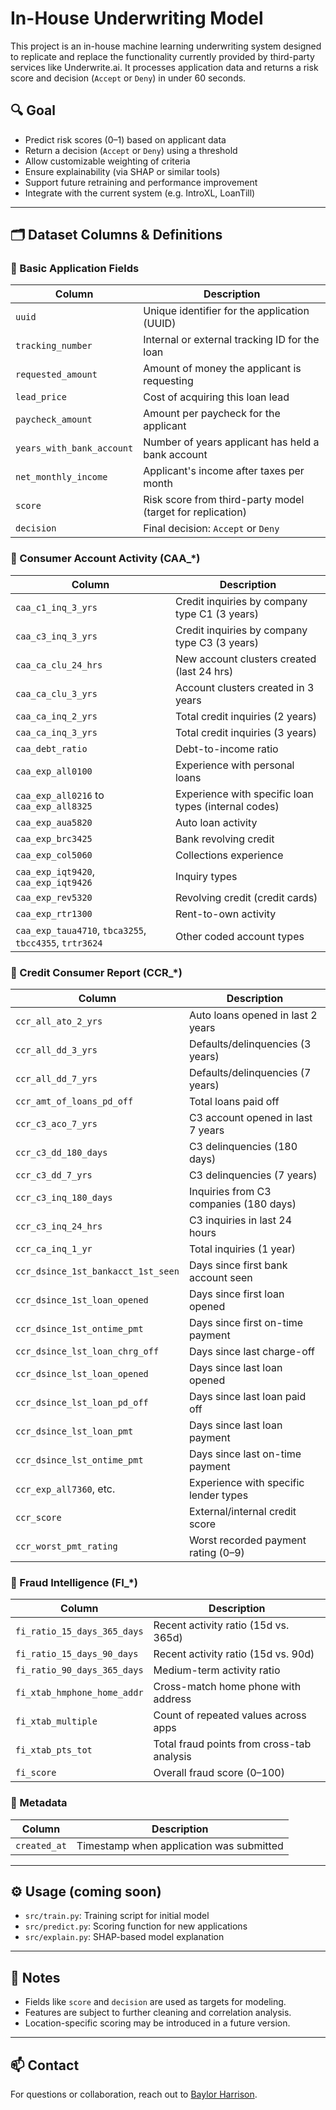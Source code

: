 # In-House Underwriting Model

This project is an in-house machine learning underwriting system designed to replicate and replace the functionality currently provided by third-party services like Underwrite.ai. It processes application data and returns a risk score and decision (`Accept` or `Deny`) in under 60 seconds.

## 🔍 Goal

- Predict risk scores (0–1) based on applicant data
- Return a decision (`Accept` or `Deny`) using a threshold
- Allow customizable weighting of criteria
- Ensure explainability (via SHAP or similar tools)
- Support future retraining and performance improvement
- Integrate with the current system (e.g. IntroXL, LoanTill)

---

## 🗂️ Dataset Columns & Definitions

### 🔹 Basic Application Fields
| Column | Description |
|--------|-------------|
| `uuid` | Unique identifier for the application (UUID) |
| `tracking_number` | Internal or external tracking ID for the loan |
| `requested_amount` | Amount of money the applicant is requesting |
| `lead_price` | Cost of acquiring this loan lead |
| `paycheck_amount` | Amount per paycheck for the applicant |
| `years_with_bank_account` | Number of years applicant has held a bank account |
| `net_monthly_income` | Applicant's income after taxes per month |
| `score` | Risk score from third-party model (target for replication) |
| `decision` | Final decision: `Accept` or `Deny` |

### 🔹 Consumer Account Activity (CAA_*)
| Column | Description |
|--------|-------------|
| `caa_c1_inq_3_yrs` | Credit inquiries by company type C1 (3 years) |
| `caa_c3_inq_3_yrs` | Credit inquiries by company type C3 (3 years) |
| `caa_ca_clu_24_hrs` | New account clusters created (last 24 hrs) |
| `caa_ca_clu_3_yrs` | Account clusters created in 3 years |
| `caa_ca_inq_2_yrs` | Total credit inquiries (2 years) |
| `caa_ca_inq_3_yrs` | Total credit inquiries (3 years) |
| `caa_debt_ratio` | Debt-to-income ratio |
| `caa_exp_all0100` | Experience with personal loans |
| `caa_exp_all0216` to `caa_exp_all8325` | Experience with specific loan types (internal codes) |
| `caa_exp_aua5820` | Auto loan activity |
| `caa_exp_brc3425` | Bank revolving credit |
| `caa_exp_col5060` | Collections experience |
| `caa_exp_iqt9420`, `caa_exp_iqt9426` | Inquiry types |
| `caa_exp_rev5320` | Revolving credit (credit cards) |
| `caa_exp_rtr1300` | Rent-to-own activity |
| `caa_exp_taua4710`, `tbca3255`, `tbcc4355`, `trtr3624` | Other coded account types |

### 🔹 Credit Consumer Report (CCR_*)
| Column | Description |
|--------|-------------|
| `ccr_all_ato_2_yrs` | Auto loans opened in last 2 years |
| `ccr_all_dd_3_yrs` | Defaults/delinquencies (3 years) |
| `ccr_all_dd_7_yrs` | Defaults/delinquencies (7 years) |
| `ccr_amt_of_loans_pd_off` | Total loans paid off |
| `ccr_c3_aco_7_yrs` | C3 account opened in last 7 years |
| `ccr_c3_dd_180_days` | C3 delinquencies (180 days) |
| `ccr_c3_dd_7_yrs` | C3 delinquencies (7 years) |
| `ccr_c3_inq_180_days` | Inquiries from C3 companies (180 days) |
| `ccr_c3_inq_24_hrs` | C3 inquiries in last 24 hours |
| `ccr_ca_inq_1_yr` | Total inquiries (1 year) |
| `ccr_dsince_1st_bankacct_1st_seen` | Days since first bank account seen |
| `ccr_dsince_1st_loan_opened` | Days since first loan opened |
| `ccr_dsince_1st_ontime_pmt` | Days since first on-time payment |
| `ccr_dsince_lst_loan_chrg_off` | Days since last charge-off |
| `ccr_dsince_lst_loan_opened` | Days since last loan opened |
| `ccr_dsince_lst_loan_pd_off` | Days since last loan paid off |
| `ccr_dsince_lst_loan_pmt` | Days since last loan payment |
| `ccr_dsince_lst_ontime_pmt` | Days since last on-time payment |
| `ccr_exp_all7360`, etc. | Experience with specific lender types |
| `ccr_score` | External/internal credit score |
| `ccr_worst_pmt_rating` | Worst recorded payment rating (0–9) |

### 🔹 Fraud Intelligence (FI_*)
| Column | Description |
|--------|-------------|
| `fi_ratio_15_days_365_days` | Recent activity ratio (15d vs. 365d) |
| `fi_ratio_15_days_90_days` | Recent activity ratio (15d vs. 90d) |
| `fi_ratio_90_days_365_days` | Medium-term activity ratio |
| `fi_xtab_hmphone_home_addr` | Cross-match home phone with address |
| `fi_xtab_multiple` | Count of repeated values across apps |
| `fi_xtab_pts_tot` | Total fraud points from cross-tab analysis |
| `fi_score` | Overall fraud score (0–100) |

### 🔹 Metadata
| Column | Description |
|--------|-------------|
| `created_at` | Timestamp when application was submitted |

---

## ⚙️ Usage (coming soon)

- `src/train.py`: Training script for initial model
- `src/predict.py`: Scoring function for new applications
- `src/explain.py`: SHAP-based model explanation

---

## 📌 Notes

- Fields like `score` and `decision` are used as targets for modeling.
- Features are subject to further cleaning and correlation analysis.
- Location-specific scoring may be introduced in a future version.

---

## 📫 Contact

For questions or collaboration, reach out to [Baylor Harrison](mailto:bp21harrison@gmail.com).
